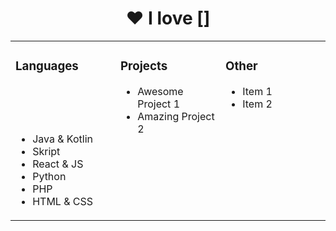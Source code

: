 <h1 align="center">❤️ I love []</h1>

<table width="100%" align="center">
  <tr>
    <td width="33%" valign="top">
      <h3>Languages</h3>
	  	&nbsp; &nbsp; &nbsp; &nbsp; &nbsp; &nbsp; &nbsp; &nbsp; &nbsp; &nbsp; &nbsp; &nbsp; &nbsp; &nbsp; &nbsp; &nbsp; &nbsp; &nbsp; &nbsp; &nbsp; &nbsp; &nbsp; &nbsp; &nbsp; &nbsp; &nbsp; &nbsp; &nbsp; &nbsp; &nbsp; &nbsp; &nbsp; &nbsp; &nbsp; &nbsp; &nbsp; &nbsp; &nbsp; &nbsp; &nbsp; 
      <ul>
        <li>Java & Kotlin</li>
        <li>Skript</li>
        <li>React & JS</li>
        <li>Python</li>
        <li>PHP</li>
        <li>HTML & CSS</li>
      </ul>
    </td>
    <td width="33%" valign="top">
      <h3>Projects</h3>
      <ul>
        <li>Awesome Project 1</li>
        <li>Amazing Project 2</li>
      </ul>  ‎ ‎ ‎ ‎    
	  	&nbsp; &nbsp; &nbsp; &nbsp; &nbsp; &nbsp; &nbsp; &nbsp; &nbsp; &nbsp; &nbsp; &nbsp; &nbsp; &nbsp; &nbsp; &nbsp; &nbsp; &nbsp; &nbsp; &nbsp; &nbsp; &nbsp; &nbsp; &nbsp; &nbsp; &nbsp; &nbsp; &nbsp; &nbsp; &nbsp; &nbsp; &nbsp; &nbsp; &nbsp; &nbsp; &nbsp; &nbsp; &nbsp; &nbsp; &nbsp; 
	 </td>
    <td width="33%" valign="top">
      <h3>Other</h3>
      <ul>
        <li>Item 1</li>
        <li>Item 2</li>
      </ul>
	  	&nbsp; &nbsp; &nbsp; &nbsp; &nbsp; &nbsp; &nbsp; &nbsp; &nbsp; &nbsp; &nbsp; &nbsp; &nbsp; &nbsp; &nbsp; &nbsp; &nbsp; &nbsp; &nbsp; &nbsp; &nbsp; &nbsp; &nbsp; &nbsp; &nbsp; &nbsp; &nbsp; &nbsp; &nbsp; &nbsp; &nbsp; &nbsp; &nbsp; &nbsp; &nbsp; &nbsp; &nbsp; &nbsp; &nbsp; &nbsp; 
    </td>
  </tr>
</table>
